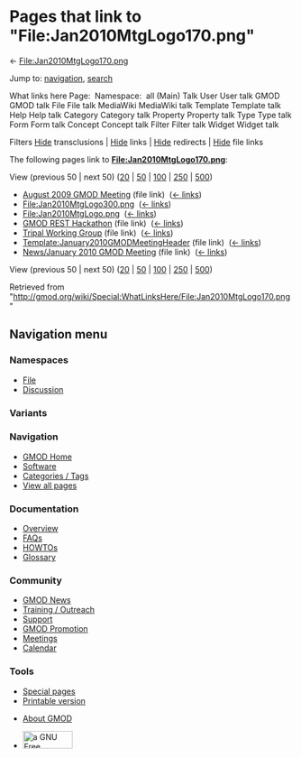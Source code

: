 <div id="mw-page-base" class="noprint">

</div>

<div id="mw-head-base" class="noprint">

</div>

<div id="content" class="mw-body" role="main">

<span id="top"></span>

<div id="mw-js-message" style="display:none;">

</div>



# <span dir="auto">Pages that link to "File:Jan2010MtgLogo170.png"</span>

<div id="bodyContent">

<div id="contentSub">

←
[File:Jan2010MtgLogo170.png](/wiki/File:Jan2010MtgLogo170.png "File:Jan2010MtgLogo170.png")

</div>

<div id="jump-to-nav" class="mw-jump">

Jump to: [navigation](#mw-navigation), [search](#p-search)

</div>

<div id="mw-content-text">

What links here Page:  Namespace:  all (Main) Talk User User talk GMOD
GMOD talk File File talk MediaWiki MediaWiki talk Template Template talk
Help Help talk Category Category talk Property Property talk Type Type
talk Form Form talk Concept Concept talk Filter Filter talk Widget
Widget talk

Filters
[Hide](/mediawiki/index.php?title=Special:WhatLinksHere/File:Jan2010MtgLogo170.png&hidetrans=1 "Special:WhatLinksHere/File:Jan2010MtgLogo170.png")
transclusions \|
[Hide](/mediawiki/index.php?title=Special:WhatLinksHere/File:Jan2010MtgLogo170.png&hidelinks=1 "Special:WhatLinksHere/File:Jan2010MtgLogo170.png")
links \|
[Hide](/mediawiki/index.php?title=Special:WhatLinksHere/File:Jan2010MtgLogo170.png&hideredirs=1 "Special:WhatLinksHere/File:Jan2010MtgLogo170.png")
redirects \|
[Hide](/mediawiki/index.php?title=Special:WhatLinksHere/File:Jan2010MtgLogo170.png&hideimages=1 "Special:WhatLinksHere/File:Jan2010MtgLogo170.png")
file links

The following pages link to
**[File:Jan2010MtgLogo170.png](/wiki/File:Jan2010MtgLogo170.png "File:Jan2010MtgLogo170.png")**:

View (previous 50 \| next 50)
([20](/mediawiki/index.php?title=Special:WhatLinksHere/File:Jan2010MtgLogo170.png&limit=20 "Special:WhatLinksHere/File:Jan2010MtgLogo170.png")
\|
[50](/mediawiki/index.php?title=Special:WhatLinksHere/File:Jan2010MtgLogo170.png&limit=50 "Special:WhatLinksHere/File:Jan2010MtgLogo170.png")
\|
[100](/mediawiki/index.php?title=Special:WhatLinksHere/File:Jan2010MtgLogo170.png&limit=100 "Special:WhatLinksHere/File:Jan2010MtgLogo170.png")
\|
[250](/mediawiki/index.php?title=Special:WhatLinksHere/File:Jan2010MtgLogo170.png&limit=250 "Special:WhatLinksHere/File:Jan2010MtgLogo170.png")
\|
[500](/mediawiki/index.php?title=Special:WhatLinksHere/File:Jan2010MtgLogo170.png&limit=500 "Special:WhatLinksHere/File:Jan2010MtgLogo170.png"))

- [August 2009 GMOD
  Meeting](/wiki/August_2009_GMOD_Meeting "August 2009 GMOD Meeting")
  (file link) ‎ <span class="mw-whatlinkshere-tools">([←
  links](/mediawiki/index.php?title=Special:WhatLinksHere&target=August+2009+GMOD+Meeting "Special:WhatLinksHere"))</span>
- [File:Jan2010MtgLogo300.png](/wiki/File:Jan2010MtgLogo300.png "File:Jan2010MtgLogo300.png")
  ‎ <span class="mw-whatlinkshere-tools">([←
  links](/mediawiki/index.php?title=Special:WhatLinksHere&target=File%3AJan2010MtgLogo300.png "Special:WhatLinksHere"))</span>
- [File:Jan2010MtgLogo.png](/wiki/File:Jan2010MtgLogo.png "File:Jan2010MtgLogo.png")
  ‎ <span class="mw-whatlinkshere-tools">([←
  links](/mediawiki/index.php?title=Special:WhatLinksHere&target=File%3AJan2010MtgLogo.png "Special:WhatLinksHere"))</span>
- [GMOD REST Hackathon](/wiki/GMOD_REST_Hackathon "GMOD REST Hackathon")
  (file link) ‎ <span class="mw-whatlinkshere-tools">([←
  links](/mediawiki/index.php?title=Special:WhatLinksHere&target=GMOD+REST+Hackathon "Special:WhatLinksHere"))</span>
- [Tripal Working
  Group](/wiki/Tripal_Working_Group "Tripal Working Group") (file link) ‎
  <span class="mw-whatlinkshere-tools">([←
  links](/mediawiki/index.php?title=Special:WhatLinksHere&target=Tripal+Working+Group "Special:WhatLinksHere"))</span>
- [Template:January2010GMODMeetingHeader](/wiki/Template:January2010GMODMeetingHeader "Template:January2010GMODMeetingHeader")
  (file link) ‎ <span class="mw-whatlinkshere-tools">([←
  links](/mediawiki/index.php?title=Special:WhatLinksHere&target=Template%3AJanuary2010GMODMeetingHeader "Special:WhatLinksHere"))</span>
- [News/January 2010 GMOD
  Meeting](/wiki/News/January_2010_GMOD_Meeting "News/January 2010 GMOD Meeting")
  (file link) ‎ <span class="mw-whatlinkshere-tools">([←
  links](/mediawiki/index.php?title=Special:WhatLinksHere&target=News%2FJanuary+2010+GMOD+Meeting "Special:WhatLinksHere"))</span>

View (previous 50 \| next 50)
([20](/mediawiki/index.php?title=Special:WhatLinksHere/File:Jan2010MtgLogo170.png&limit=20 "Special:WhatLinksHere/File:Jan2010MtgLogo170.png")
\|
[50](/mediawiki/index.php?title=Special:WhatLinksHere/File:Jan2010MtgLogo170.png&limit=50 "Special:WhatLinksHere/File:Jan2010MtgLogo170.png")
\|
[100](/mediawiki/index.php?title=Special:WhatLinksHere/File:Jan2010MtgLogo170.png&limit=100 "Special:WhatLinksHere/File:Jan2010MtgLogo170.png")
\|
[250](/mediawiki/index.php?title=Special:WhatLinksHere/File:Jan2010MtgLogo170.png&limit=250 "Special:WhatLinksHere/File:Jan2010MtgLogo170.png")
\|
[500](/mediawiki/index.php?title=Special:WhatLinksHere/File:Jan2010MtgLogo170.png&limit=500 "Special:WhatLinksHere/File:Jan2010MtgLogo170.png"))

</div>

<div class="printfooter">

Retrieved from
"<http://gmod.org/wiki/Special:WhatLinksHere/File:Jan2010MtgLogo170.png>"

</div>

<div id="catlinks" class="catlinks catlinks-allhidden">

</div>

<div class="visualClear">

</div>

</div>

</div>

<div id="mw-navigation">

## Navigation menu

<div id="mw-head">



<div id="left-navigation">

<div id="p-namespaces" class="vectorTabs" role="navigation"
aria-labelledby="p-namespaces-label">

### Namespaces

- <span id="ca-nstab-image"><a href="/wiki/File:Jan2010MtgLogo170.png" accesskey="c"
  title="View the file page [c]">File</a></span>
- <span id="ca-talk"><a
  href="/mediawiki/index.php?title=File_talk:Jan2010MtgLogo170.png&amp;action=edit&amp;redlink=1"
  accesskey="t"
  title="Discussion about the content page [t]">Discussion</a></span>

</div>

<div id="p-variants" class="vectorMenu emptyPortlet" role="navigation"
aria-labelledby="p-variants-label">

### 

### Variants[](#)

<div class="menu">

</div>

</div>

</div>

<div id="right-navigation">





</div>



</div>

</div>

</div>

<div id="mw-panel">

<div id="p-logo" role="banner">

<a href="/wiki/Main_Page"
style="background-image: url(http://gmod.org/images/GMOD-cogs.png);"
title="Visit the main page"></a>

</div>

<div id="p-Navigation" class="portal" role="navigation"
aria-labelledby="p-Navigation-label">

### Navigation

<div class="body">

- <span id="n-GMOD-Home">[GMOD Home](/wiki/Main_Page)</span>
- <span id="n-Software">[Software](/wiki/GMOD_Components)</span>
- <span id="n-Categories-.2F-Tags">[Categories /
  Tags](/wiki/Categories)</span>
- <span id="n-View-all-pages">[View all
  pages](/wiki/Special:AllPages)</span>

</div>

</div>

<div id="p-Documentation" class="portal" role="navigation"
aria-labelledby="p-Documentation-label">

### Documentation

<div class="body">

- <span id="n-Overview">[Overview](/wiki/Overview)</span>
- <span id="n-FAQs">[FAQs](/wiki/Category:FAQ)</span>
- <span id="n-HOWTOs">[HOWTOs](/wiki/Category:HOWTO)</span>
- <span id="n-Glossary">[Glossary](/wiki/Glossary)</span>

</div>

</div>

<div id="p-Community" class="portal" role="navigation"
aria-labelledby="p-Community-label">

### Community

<div class="body">

- <span id="n-GMOD-News">[GMOD News](/wiki/GMOD_News)</span>
- <span id="n-Training-.2F-Outreach">[Training /
  Outreach](/wiki/Training_and_Outreach)</span>
- <span id="n-Support">[Support](/wiki/Support)</span>
- <span id="n-GMOD-Promotion">[GMOD
  Promotion](/wiki/GMOD_Promotion)</span>
- <span id="n-Meetings">[Meetings](/wiki/Meetings)</span>
- <span id="n-Calendar">[Calendar](/wiki/Calendar)</span>

</div>

</div>

<div id="p-tb" class="portal" role="navigation"
aria-labelledby="p-tb-label">

### Tools

<div class="body">

- <span id="t-specialpages"><a href="/wiki/Special:SpecialPages" accesskey="q"
  title="A list of all special pages [q]">Special pages</a></span>
- <span id="t-print"><a
  href="/mediawiki/index.php?title=Special:WhatLinksHere/File:Jan2010MtgLogo170.png&amp;printable=yes"
  rel="alternate" accesskey="p"
  title="Printable version of this page [p]">Printable version</a></span>

</div>

</div>

</div>

</div>

<div id="footer" role="contentinfo">

- <span id="footer-places-about">[About
  GMOD](/wiki/GMOD:About "GMOD:About")</span>

<!-- -->

- <span id="footer-copyrightico">[<img src="http://www.gnu.org/graphics/gfdl-logo-small.png" width="88"
  height="31" alt="a GNU Free Documentation License" />](http://www.gnu.org/licenses/fdl-1.3.html)</span>


<div style="clear:both">

</div>

</div>
